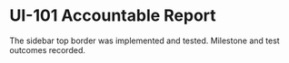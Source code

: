 # UI-101 Accountable Report

The sidebar top border was implemented and tested. Milestone and test outcomes recorded.
